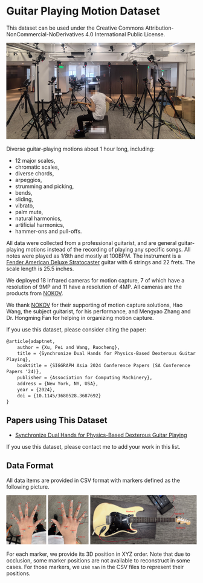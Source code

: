 # Guitar Playing Motion Dataset

This dataset can be used under the Creative Commons Attribution-NonCommercial-NoDerivatives 4.0 International Public License.

![](doc/camera_deploy.png)

Diverse guitar-playing motions about 1 hour long, including:

- 12 major scales,
- chromatic scales,
- diverse chords,
- arpeggios,
- strumming and picking,
- bends,
- sliding,
- vibrato,
- palm mute,
- natural harmonics,
- artificial harmonics,
- hammer-ons and pull-offs.

All data were collected from a professional guitarist, and are general guitar-playing motions instead of the recording of playing any specific songs.
All notes were played as 1/8th and mostly at 100BPM. 
The instrument is a [Fender American Deluxe Stratocaster](doc/guitar.pdf)  guitar with 6 strings and 22 frets. The scale length is 25.5 inches.

We deployed 18 infrared cameras for motion capture, 7 of which have a resolution of 9MP and 11 have a resolution of 4MP. All cameras are the products from [NOKOV](https://www.nokov.com/). 

We thank [NOKOV](https://www.nokov.com/) for their supporting of motion capture solutions, Hao Wang, the subject guitarist, for his performance, and Mengyao Zhang and Dr. Hongming Fan for helping in organizing motion capture. 

If you use this dataset, please consider citing the paper:

    @article{adaptnet,
        author = {Xu, Pei and Wang, Ruocheng},
        title = {Synchronize Dual Hands for Physics-Based Dexterous Guitar Playing},
        booktitle = {SIGGRAPH Asia 2024 Conference Papers (SA Conference Papers '24)},
        publisher = {Association for Computing Machinery},
        address = {New York, NY, USA},
        year = {2024},
        doi = {10.1145/3680528.3687692}
    }


## Papers using This Dataset

- [Synchronize Dual Hands for Physics-Based Dexterous Guitar Playing](https://pei-xu.github.io/guitar)


If you use this dataset, please contact me to add your work in this list.


## Data Format

All data items are provided in CSV format with markers defined as the following picture.

![](doc/marker.png)

For each marker, we provide its 3D position in XYZ order.
Note that due to occlusion, some marker positions are not available to reconstruct in some cases. For those markers, we use `nan` in the CSV files to represent their positions.
